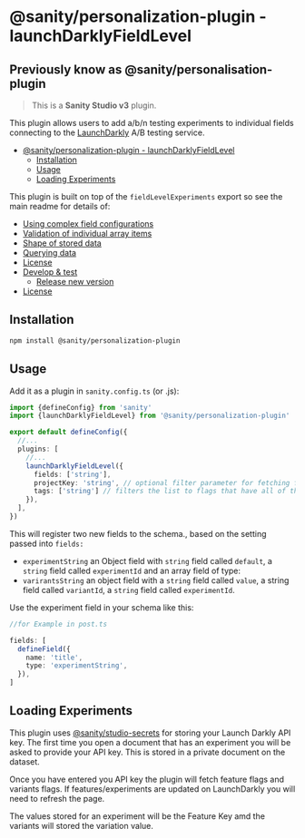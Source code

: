# @sanity/personalization-plugin - launchDarklyFieldLevel

## Previously know as @sanity/personalisation-plugin

> This is a **Sanity Studio v3** plugin.

This plugin allows users to add a/b/n testing experiments to individual fields connecting to the [LaunchDarkly](https://launchdarkly.com//) A/B testing service.

- [@sanity/personalization-plugin - launchDarklyFieldLevel](#sanitypersonalization-plugin---launchDarklyFieldLevel)
  - [Installation](#installation)
  - [Usage](#usage)
  - [Loading Experiments](#loading-experiments)

This plugin is built on top of the `fieldLevelExperiments` export so see the main readme for details of:

- [Using complex field configurations](/#using-complex-field-configurations)
- [Validation of individual array items](/#validation-of-individual-array-items)
- [Shape of stored data](/#shape-of-stored-data)
- [Querying data](/#querying-data)
- [License](#license)
- [Develop \& test](#develop--test)
  - [Release new version](#release-new-version)
- [License](#license-1)

## Installation

```sh
npm install @sanity/personalization-plugin
```

## Usage

Add it as a plugin in `sanity.config.ts` (or .js):

```ts
import {defineConfig} from 'sanity'
import {launchDarklyFieldLevel} from '@sanity/personalization-plugin'

export default defineConfig({
  //...
  plugins: [
    //...
    launchDarklyFieldLevel({
      fields: ['string'],
      projectKey: 'string', // optional filter parameter for fetching features/experiments
      tags: ['string'] // filters the list to flags that have all of the tags in the list
    }),
  ],
})
```

This will register two new fields to the schema., based on the setting passed into `fields:`

- `experimentString` an Object field with `string` field called `default`, a `string` field called `experimentId` and an array field of type:
- `varirantsString` an object field with a `string` field called `value`, a string field called `variantId`, a `string` field called `experimentId`.

Use the experiment field in your schema like this:

```ts
//for Example in post.ts

fields: [
  defineField({
    name: 'title',
    type: 'experimentString',
  }),
]
```

## Loading Experiments

This plugin uses [@sanity/studio-secrets](https://www.npmjs.com/package/@sanity/studio-secrets) for storing your Launch Darkly API key. The first time you open a document that has an experiment you will be asked to provide your API key. This is stored in a private document on the dataset.

Once you have entered you API key the plugin will fetch feature flags and variants flags. If features/experiments are updated on LaunchDarkly you will need to refresh the page.

The values stored for an experiment will be the Feature Key amd the variants will stored the variation value.